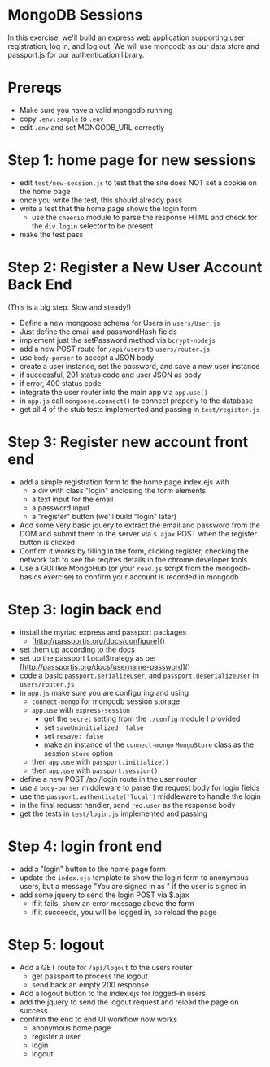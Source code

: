 # MongoDB Sessions

In this exercise, we'll build an express web application supporting user registration, log in, and log out. We will use mongodb as our data store and passport.js for our authentication library.


# Prereqs

- Make sure you have a valid mongodb running
- copy `.env.sample` to `.env`
- edit `.env` and set MONGODB_URL correctly

# Step 1: home page for new sessions

- edit `test/new-session.js` to test that the site does NOT set a cookie on the home page
- once you write the test, this should already pass
- write a test that the home page shows the login form
  - use the `cheerio` module to parse the response HTML and check for the `div.login` selector to be present
- make the test pass

# Step 2: Register a New User Account Back End

(This is a big step. Slow and steady!)

- Define a new mongoose schema for Users in `users/User.js`
- Just define the email and passwordHash fields
- implement just the setPassword method via `bcrypt-nodejs`
- add a new POST route for `/api/users` to `users/router.js`
- use `body-parser` to accept a JSON body
- create a user instance, set the password, and save a new user instance
- if successful, 201 status code and user JSON as body
- if error, 400 status code
- integrate the user router into the main app via `app.use()`
- in `app.js` call `mongoose.connect()` to connect properly to the database
- get all 4 of the stub tests implemented and passing in `test/register.js`


# Step 3: Register new account front end

- add a simple registration form to the home page index.ejs with
  - a div with class "login" enclosing the form elements
  - a text input for the email
  - a password input
  - a "register" button (we'll build "login" later)
- Add some very basic jquery to extract the email and password from the DOM and submit them to the server via `$.ajax` POST when the register button is clicked
- Confirm it works by filling in the form, clicking register, checking the network tab to see the req/res details in the chrome developer tools
- Use a GUI like MongoHub (or your `read.js` script from the mongodb-basics exercise) to confirm your account is recorded in mongodb

# Step 3: login back end

- install the myriad express and passport packages
  - [http://passportjs.org/docs/configure]()
- set them up according to the docs
- set up the passport LocalStrategy as per [http://passportjs.org/docs/username-password]()
- code a basic `passport.serializeUser`, and `passport.deserializeUser` in `users/router.js`
- in `app.js` make sure you are configuring and using
  - `connect-mongo` for mongodb session storage
  - `app.use` with `express-session`
    - get the `secret` setting from the `./config` module I provided
    - set `saveUninitialized: false`
    - set `resave: false`
    - make an instance of the `connect-mongo` `MongoStore` class as the session `store` option
  - then `app.use` with `passport.initialize()`
  - then `app.use` with `passport.session()`
- define a new POST /api/login route in the user router
- use a `body-parser` middleware to parse the request body for login fields
- use the `passport.authenticate('local')` middleware to handle the login
- in the final request handler, send `req.user` as the response body
- get the tests in `test/login.js` implemented and passing

# Step 4: login front end

- add a "login" button to the home page form
- update the `index.ejs` template to show the login form to anonymous users, but a message "You are signed in as <email>" if the user is signed in
- add some jquery to send the login POST via $.ajax
  - if it fails, show an error message above the form
  - if it succeeds, you will be logged in, so reload the page

# Step 5: logout

- Add a GET route for  `/api/logout` to the users router
  - get passport to process the logout
  - send back an empty 200 response
- Add a logout button to the index.ejs for logged-in users
- add the jquery to send the logout request and reload the page on success
- confirm the end to end UI workflow now works
  - anonymous home page
  - register a user
  - login
  - logout
